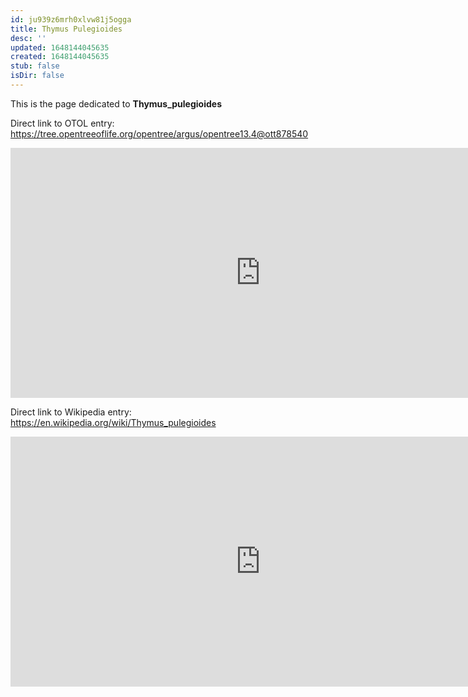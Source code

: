 ```yaml
---
id: ju939z6mrh0xlvw81j5ogga
title: Thymus Pulegioides
desc: ''
updated: 1648144045635
created: 1648144045635
stub: false
isDir: false
---
```

This is the page dedicated to **Thymus_pulegioides**


Direct link to OTOL entry: https://tree.opentreeoflife.org/opentree/argus/opentree13.4@ott878540



<html>
    <body>
    <iframe src="https://tree.opentreeoflife.org/opentree/argus/opentree13.4@ott878540"
    width="800" height="400" frameborder="0" allowfullscreen> </iframe>
    </body>
</html>
    


Direct link to Wikipedia entry: https://en.wikipedia.org/wiki/Thymus_pulegioides



<html>
    <body>
    <iframe src="https://en.wikipedia.org/wiki/Thymus_pulegioides"
    width="800" height="400" frameborder="0" allowfullscreen> </iframe>
    </body>
</html>
    
